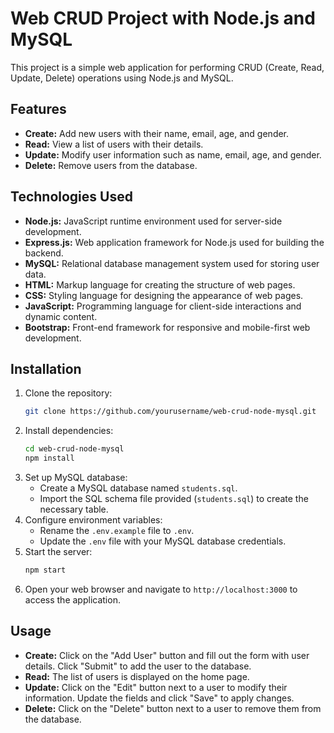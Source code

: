 # Web CRUD Project with Node.js and MySQL
This project is a simple web application for performing CRUD (Create, Read, Update, Delete) operations using Node.js and MySQL.

## Features
- **Create:** Add new users with their name, email, age, and gender.
- **Read:** View a list of users with their details.
- **Update:** Modify user information such as name, email, age, and gender.
- **Delete:** Remove users from the database.

## Technologies Used
- **Node.js:** JavaScript runtime environment used for server-side development.
- **Express.js:** Web application framework for Node.js used for building the backend.
- **MySQL:** Relational database management system used for storing user data.
- **HTML:** Markup language for creating the structure of web pages.
- **CSS:** Styling language for designing the appearance of web pages.
- **JavaScript:** Programming language for client-side interactions and dynamic content.
- **Bootstrap:** Front-end framework for responsive and mobile-first web development.

## Installation
1. Clone the repository:
   ```bash
   git clone https://github.com/yourusername/web-crud-node-mysql.git
   ```
2. Install dependencies:
   ```bash
   cd web-crud-node-mysql
   npm install
   ```
3. Set up MySQL database:
   - Create a MySQL database named `students.sql`.
   - Import the SQL schema file provided (`students.sql`) to create the necessary table.
4. Configure environment variables:
   - Rename the `.env.example` file to `.env`.
   - Update the `.env` file with your MySQL database credentials.
5. Start the server:
   ```bash
   npm start
   ```
6. Open your web browser and navigate to `http://localhost:3000` to access the application.

## Usage
- **Create:** Click on the "Add User" button and fill out the form with user details. Click "Submit" to add the user to the database.
- **Read:** The list of users is displayed on the home page.
- **Update:** Click on the "Edit" button next to a user to modify their information. Update the fields and click "Save" to apply changes.
- **Delete:** Click on the "Delete" button next to a user to remove them from the database.
